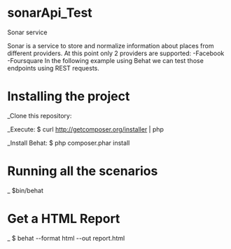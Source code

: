 # sonarApi_Test

Sonar service

Sonar is a service to store and normalize information about places from different providers. At this point only 2 providers are supported:
  -Facebook
  -Foursquare
In the following example using Behat we can test those endpoints using REST requests.

# Installing the project

_Clone this repository: 

_Execute: $ curl http://getcomposer.org/installer | php

_Install Behat: $ php composer.phar install

# Running all the scenarios

_ $bin/behat

# Get a HTML Report

_ $ behat --format html --out report.html

